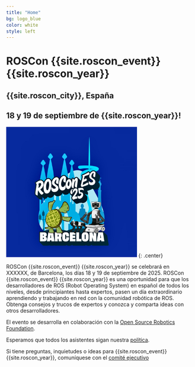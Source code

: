 ```yaml
---
title: "Home"
bg: logo_blue
color: white
style: left
---
```

# ROSCon {{site.roscon_event}} {{site.roscon_year}}

## {{site.roscon_city}}, España

## 18 y 19 de septiembre de {{site.roscon_year}}!



<img src="./img/RosConES2025.png" alt="ROSCon {{site.roscon_event}} {{site.roscon_year}}" style="width:70%"/>
{: .center}

ROSCon {{site.roscon_event}} {{site.roscon_year}} se celebrará en XXXXXX, de Barcelona, los días 18 y 19 de septiembre de 2025. ROSCon {{site.roscon_event}} {{site.roscon_year}} es una oportunidad para que los desarrolladores de ROS (Robot Operating System) en español de todos los niveles, desde principiantes hasta expertos, pasen un día extraordinario aprendiendo y trabajando en red con la comunidad robótica de ROS. Obtenga consejos y trucos de expertos y conozca y comparta ideas con otros desarrolladores.

El evento se desarrolla en colaboración con la [Open Source Robotics Foundation](https://www.openrobotics.org).

Esperamos que todos los asistentes sigan nuestra [política](#codigo-de-conducta).

Si tiene preguntas, inquietudes o ideas para {{site.roscon_event}} {{site.roscon_year}}, comuníquese con el <a href="mailto:rosconferencespain@gmail.com">comité ejecutivo</a>
